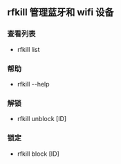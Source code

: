 ## rfkill 管理蓝牙和 wifi 设备
### 查看列表
- rfkill list
### 帮助
- rfkill --help
### 解锁
- rfkill unblock [ID]
### 锁定
- rfkill block [ID]